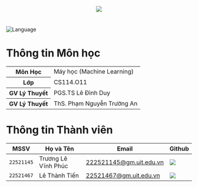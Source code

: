 <div align="center">
  <a href="https://www.uit.edu.vn/" title="Trường Đại học Công nghệ Thông tin" target="_blank">
    <img src="https://www.uit.edu.vn/sites/vi/files/banner_uit_15.png">
  </a>
</div>

#
<!-- Badge -->
![Language](https://img.shields.io/badge/python%203.11-%23FFF.svg?style=for-the-badge&logo=python)

# Thông tin Môn học
<table>
  <tr><th>Môn Học     </th><td>Máy học (Machine Learning)</td></tr>
  <tr><th>Lớp         </th><td>CS114.O11                 </td></tr>
  <tr><th>GV Lý Thuyết</th><td>PGS.TS Lê Đình Duy        </td></tr>
  <tr><th>GV Lý Thuyết</th><td>ThS. Phạm Nguyễn Trường An</td></tr>
</table>

# Thông tin Thành viên
| MSSV       | Họ và Tên          | Email                   | Github                                                                                                                      |
| ---------- | ------------------ | ----------------------- | --------------------------------------------------------------------------------------------------------------------------- |
| `22521145` | Trương Lê Vĩnh Phúc| 222521145@gm.uit.edu.vn | [![](https://img.shields.io/badge/sloweyyy-%2324292f.svg?style=flat-square&logo=github      )](https://github.com/sloweyyy) |
| `22521467` | Lê Thành Tiến| 22521467@gm.uit.edu.vn | [![](https://img.shields.io/badge/ostic71-%2324292f.svg?style=flat-square&logo=github      )](https://github.com/ostic71) |

